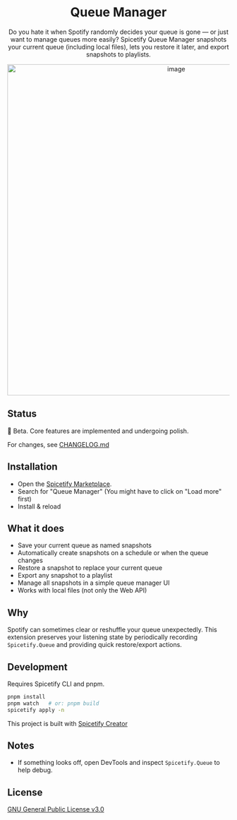 <div align="center">

<h1>Queue Manager</h1>

Do you hate it when Spotify randomly decides your queue is gone — or just want to manage queues more easily? Spicetify Queue Manager snapshots your current queue (including local files), lets you restore it later, and export snapshots to playlists.

<img height="750" alt="image" src="https://github.com/user-attachments/assets/47aae376-0eb7-4b6d-a566-fc5f1bacb29e" />

</div>

## Status
🚧 Beta. Core features are implemented and undergoing polish.

For changes, see [CHANGELOG.md](./CHANGELOG.md)

## Installation
- Open the [Spicetify Marketplace](https://github.com/spicetify/marketplace/wiki/Installation).
- Search for "Queue Manager" (You might have to click on "Load more" first)
- Install & reload

## What it does
- Save your current queue as named snapshots
- Automatically create snapshots on a schedule or when the queue changes
- Restore a snapshot to replace your current queue
- Export any snapshot to a playlist
- Manage all snapshots in a simple queue manager UI
- Works with local files (not only the Web API)

## Why
Spotify can sometimes clear or reshuffle your queue unexpectedly. This extension preserves your listening state by periodically recording `Spicetify.Queue` and providing quick restore/export actions.

## Development
Requires Spicetify CLI and pnpm.

```bash
pnpm install
pnpm watch   # or: pnpm build
spicetify apply -n
```

This project is built with [Spicetify Creator](https://spicetify.app/docs/development/spicetify-creator)

## Notes
- If something looks off, open DevTools and inspect `Spicetify.Queue` to help debug.

## License
[GNU General Public License v3.0](./LICENSE)
